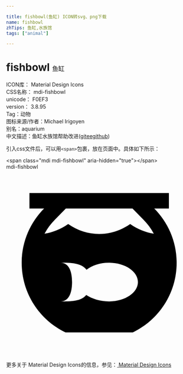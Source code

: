 ```yaml
---

title: fishbowl(鱼缸) ICON转svg、png下载
name: fishbowl
zhTips: 鱼缸,水族馆
tags: ["animal"]

---
```


# fishbowl  <small style="font-size: 60%;font-weight: 100">鱼缸</small>


<div class="detail-page">
<p>
<span>
ICON库：
<span class="badge-secondary badge">Material Design Icons</span> 
</span>
<br/>
<span>
CSS名称：
<span class="badge-secondary badge">mdi-fishbowl</span> 
</span>
<br/>
<span>
unicode：
<span class="badge-secondary badge">F0EF3</span> 
<copy-btn content='F0EF3' btn-title=""></copy-btn>
<copy-btn :content='String.fromCodePoint(parseInt("F0EF3", 16))' btn-title="复制U"></copy-btn>
</span>
<br/>
<span>
version：
<span class="badge-secondary badge">3.8.95</span> 
</span><br/><span>Tag：<span class="badge-light badge"><router-link to="/tags/animal.html">动物</router-link></span></span>
<br/>
<span>图标来源/作者：<span class="badge-light badge">Michael Irigoyen</span></span> 
<br/>
<span>别名：<span class="badge-light badge">aquarium</span></span><br/><span class="zh-detail">中文描述：<span class="badge-primary badge">鱼缸</span><span class="badge-primary badge">水族馆</span><span class="help-link"><span>帮助改进</span>(<a href="https://gitee.com/liuwave/icon-helper/edit/master/json/material/fishbowl.json" target="_blank" rel="noopener noreferrer">gitee</a><a href="https://github.com/liuwave/icon-helper/edit/master/json/material/fishbowl.json" target="_blank" rel="noopener noreferrer">github</a></span>)</span><br/>
</p>
</div>
<div class="alert alert-dark">
  <i class="mdi mdi-fishbowl mdi-48px"></i>
  <i class="mdi mdi-fishbowl mdi-36px"></i>
  <i class="mdi mdi-fishbowl mdi-24px"></i>
  <i class="mdi mdi-fishbowl mdi-18px"></i>
</div>
<div>
  <p>引入css文件后，可以用<code>&lt;span&gt;</code>包裹，放在页面中。具体如下所示：    
  </p>
  <div class="alert alert-primary" style="font-size: 14px">
    &lt;span class="mdi mdi-fishbowl" aria-hidden="true"&gt;&lt;/span&gt;
    <copy-btn content='<span class="mdi mdi-fishbowl" aria-hidden="true"></span>'></copy-btn>
  </div>
  <div class="alert alert-secondary">
    <i class="mdi mdi-fishbowl"
    style="font-size: 24px"
    aria-hidden="true"></i> mdi-fishbowl
    <copy-btn content="mdi-fishbowl" btn-title="复制图标名称"></copy-btn>
  </div>
</div>
<div id="svg" class="svg-wrap">
<svg xmlns="http://www.w3.org/2000/svg" viewBox="0 0 24 24"><path d="M19.11,5H21V3H3V5H4.89C3.11,6.8 2,9.27 2,12C2,15.97 4.31,19.39 7.66,21H16.34C19.69,19.39 22,15.97 22,12C22,9.27 20.89,6.8 19.11,5M13.25,17C12.09,17 11.06,16.64 10.33,16.17C9.67,17 8.33,17 7,17C8.1,17 8.5,15.88 8.5,14.5C8.5,13.12 8.1,12 7,12C8.33,12 9.67,12 10.37,12.91C11.06,12.36 12.09,12 13.25,12C15.32,12 17,13.12 17,14.5C17,15.88 15.32,17 13.25,17M16,7C13.56,8.71 10.44,8.71 8,7C7.06,7.66 6,8.09 4.95,8.25C5.31,7.58 5.77,6.96 6.32,6.41L7.7,5H16.3L17.68,6.41C18.23,6.96 18.69,7.58 19.05,8.25C18,8.09 16.94,7.66 16,7Z" /></svg>
</div>
<detail full-name='mdi-fishbowl'></detail>
    
<div><p>更多关于 Material Design Icons的信息，参见：<a target="_blank" href="https://iconhelper.cn/material.html"> Material Design Icons</a>
</p></div>
